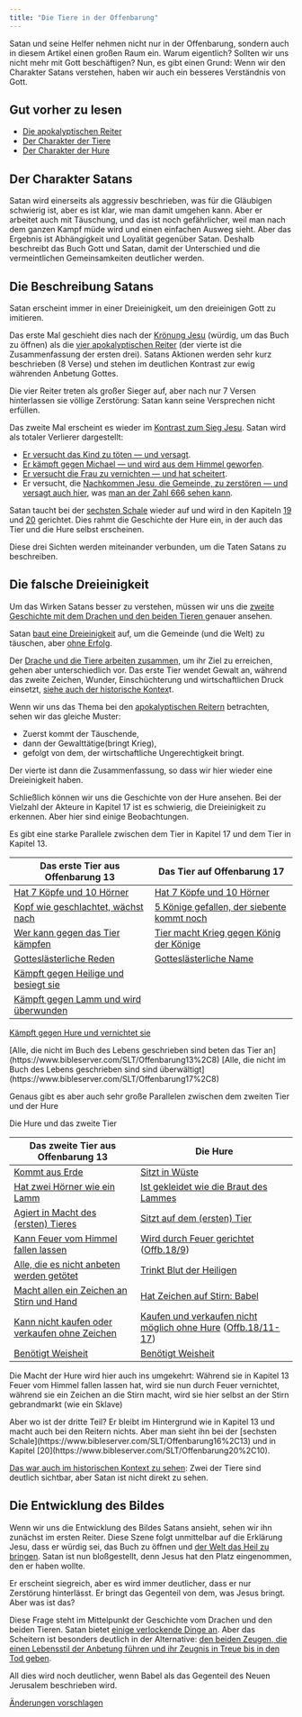 ```yaml
---
title: "Die Tiere in der Offenbarung"
---
```



Satan und seine Helfer nehmen nicht nur in der Offenbarung, sondern auch in diesem Artikel einen großen Raum ein. Warum eigentlich? Sollten wir uns nicht mehr mit Gott beschäftigen? Nun, es gibt einen Grund: Wenn wir den Charakter Satans verstehen, haben wir auch ein besseres Verständnis von Gott.


## Gut vorher zu lesen

<a name="10b3"></a>
- [Die apokalyptischen Reiter](../../../content/seals/expl/the-mystery-of-the-four-horse-men)
- [Der Charakter der Tiere](../../../content/beasts/expl/the-nature-of-the-beast-in-the-book-of-revelation)
- [Der Charakter der Hure](../../../content/harlot/expl/the-character-and-destiny-of-the-harlot)



## Der Charakter Satans

<a name="f243"></a>
Satan wird einerseits als aggressiv beschrieben, was für die Gläubigen schwierig ist, aber es ist klar, wie man damit umgehen kann. Aber er arbeitet auch mit Täuschung, und das ist noch gefährlicher, weil man nach dem ganzen Kampf müde wird und einen einfachen Ausweg sieht. Aber das Ergebnis ist Abhängigkeit und Loyalität gegenüber Satan. Deshalb beschreibt das Buch Gott und Satan, damit der Unterschied und die vermeintlichen Gemeinsamkeiten deutlicher werden.


## Die Beschreibung Satans

<a name="7b88"></a>
Satan erscheint immer in einer Dreieinigkeit, um den dreieinigen Gott zu imitieren.

Das erste Mal geschieht dies nach der [Krönung Jesu](https://www.bibleserver.com/SLT/Offenbarung5) (würdig, um das Buch zu öffnen) als die [vier apokalyptischen Reiter](https://www.bibleserver.com/SLT/Offenbarung6%2C1-8) (der vierte ist die Zusammenfassung der ersten drei). Satans Aktionen werden sehr kurz beschrieben (8 Verse) und stehen im deutlichen Kontrast zur ewig währenden Anbetung Gottes.

Die vier Reiter treten als großer Sieger auf, aber nach nur 7 Versen hinterlassen sie völlige Zerstörung: Satan kann seine Versprechen nicht erfüllen.

Das zweite Mal erscheint es wieder im [Kontrast zum Sieg Jesu](https://www.bibleserver.com/SLT/Offenbarung6%2C1-8). Satan wird als totaler Verlierer dargestellt:

- [Er versucht das Kind zu töten — und versagt](https://www.bibleserver.com/SLT/Offenbarung12%2C1-6).
- [Er kämpft gegen Michael — und wird aus dem Himmel geworfen](https://www.bibleserver.com/SLT/Offenbarung12%2C7-12).
- [Er versucht die Frau zu vernichten — und hat scheitert](https://www.bibleserver.com/SLT/Offenbarung12%2C13-17).
- Er versucht, die [Nachkommen Jesu, die Gemeinde, zu zerstören — und versagt auch hier](https://www.bibleserver.com/SLT/Offenbarung13), was [man an der Zahl 666 sehen kann](../../../content/beasts/expl/666-the-number-of-the-beast).


Satan taucht bei der [sechsten Schale](https://www.bibleserver.com/SLT/Offenbarung16%2C13) wieder auf und wird in den Kapiteln [19](https://www.bibleserver.com/SLT/Offenbarung19%2C20) und [20](https://www.bibleserver.com/SLT/Offenbarung20%2C10) gerichtet. Dies rahmt die Geschichte der Hure ein, in der auch das Tier und die Hure selbst erscheinen.

Diese drei Sichten werden miteinander verbunden, um die Taten Satans zu beschreiben.


## Die falsche Dreieinigkeit

<a name="ae7b"></a>
Um das Wirken Satans besser zu verstehen, müssen wir uns die [zweite Geschichte mit dem Drachen und den beiden Tieren ](https://www.bibleserver.com/SLT/Offenbarung13)genauer ansehen.

Satan [baut eine Dreieinigkeit](../../../content/beasts/expl/the-nature-of-the-beast-in-the-book-of-revelation) auf, um die Gemeinde (und die Welt) zu täuschen, aber [ohne Erfolg](../../../content/beasts/expl/666-the-number-of-the-beast).

Der [Drache und die Tiere arbeiten zusammen,](../../../content/beasts/expl/the-nature-of-the-beast-in-the-book-of-revelation) um ihr Ziel zu erreichen, gehen aber unterschiedlich vor. Das erste Tier wendet Gewalt an, während das zweite Zeichen, Wunder, Einschüchterung und wirtschaftlichen Druck einsetzt, [siehe auch der historische Kontex](../../../content/beasts/expl/the-beasts-and-the-666-in-historical-context)t.

Wenn wir uns das Thema bei den [apokalyptischen Reitern](../../../content/seals/expl/the-mystery-of-the-four-horse-men) betrachten, sehen wir das gleiche Muster:

- Zuerst kommt der Täuschende,
- dann der Gewalttätige(bringt Krieg),
- gefolgt von dem, der wirtschaftliche Ungerechtigkeit bringt.


Der vierte ist dann die Zusammenfassung, so dass wir hier wieder eine Dreieinigkeit haben.

Schließlich können wir uns die Geschichte von der Hure ansehen. Bei der Vielzahl der Akteure in Kapitel 17 ist es schwierig, die Dreieinigkeit zu erkennen. Aber hier sind einige Beobachtungen.

Es gibt eine starke Parallele zwischen dem Tier in Kapitel 17 und dem Tier in Kapitel 13.


| Das erste Tier aus Offenbarung 13 | Das Tier auf Offenbarung 17 |
|-----------------------------------|-----------------------------|
| [Hat 7 Köpfe und 10 Hörner](https://www.bibleserver.com/SLT/Offenbarung13%2C1) | [Hat 7 Köpfe und 10 Hörner](https://www.bibleserver.com/SLT/Offenbarung17%2C3) |
| [Kopf wie geschlachtet, wächst nach](https://www.bibleserver.com/SLT/Offenbarung13%2C3) | [5 Könige gefallen, der siebente kommt noch](https://www.bibleserver.com/SLT/Offenbarung17%2C10) |
| [Wer kann gegen das Tier kämpfen](https://www.bibleserver.com/SLT/Offenbarung13%2C4) | [Tier macht Krieg gegen König der Könige](https://www.bibleserver.com/SLT/Offenbarung17%2C14) |
| [Gotteslästerliche Reden](https://www.bibleserver.com/SLT/Offenbarung13%2C5-6) | [Gotteslästerliche Name](https://www.bibleserver.com/SLT/Offenbarung17%2C3) |
| [Kämpft gegen Heilige und besiegt sie](https://www.bibleserver.com/SLT/Offenbarung13%2C7) | 
[Kämpft gegen Lamm und wird überwunden](https://www.bibleserver.com/SLT/Offenbarung17%2C14) |
[Kämpft gegen Hure und vernichtet sie](https://www.bibleserver.com/SLT/Offenbarung17%2C16)


<tr>
<td>[Alle, die nicht im Buch des Lebens geschrieben sind beten das Tier an](https://www.bibleserver.com/SLT/Offenbarung13%2C8)</td>
<td>[Alle, die nicht im Buch des Lebens geschrieben sind sind überwältigt](https://www.bibleserver.com/SLT/Offenbarung17%2C8)</td>
</tr>

Genaus gibt es aber auch sehr große Parallelen zwischen dem zweiten Tier und der Hure
<p>Die Hure und das zweite Tier</p>


| Das zweite Tier aus Offenbarung 13 | Die Hure |
|------------------------------------|----------|
| [Kommt aus Erde](https://www.bibleserver.com/SLT/Offenbarung13%2C11) | [Sitzt in Wüste](https://www.bibleserver.com/SLT/Offenbarung17%2C3) |
| [Hat zwei Hörner wie ein Lamm](https://www.bibleserver.com/SLT/Offenbarung13%2C11) | [Ist gekleidet wie die Braut des Lammes](https://www.bibleserver.com/SLT/Offenbarung17%2C4) |
| [Agiert in Macht des (ersten) Tieres](https://www.bibleserver.com/SLT/Offenbarung13%2C12) | [Sitzt auf dem (ersten) Tier](https://www.bibleserver.com/SLT/Offenbarung17%2C3) |
| [Kann Feuer vom Himmel fallen lassen](https://www.bibleserver.com/SLT/Offenbarung13%2C13) | [Wird durch Feuer gerichtet](https://www.bibleserver.com/SLT/Offenbarung17%2C16) ([Offb.18/9](https://www.bibleserver.com/SLT/Offenbarung18%2C9)) |
| [Alle, die es nicht anbeten werden getötet](https://www.bibleserver.com/SLT/Offenbarung13%2C15) | [Trinkt Blut der Heiligen](https://www.bibleserver.com/SLT/Offenbarung17%2C6) |
| [Macht allen ein Zeichen an Stirn und Hand](https://www.bibleserver.com/SLT/Offenbarung13%2C16) | [Hat Zeichen auf Stirn: Babel](https://www.bibleserver.com/SLT/Offenbarung17%2C5) |
| [Kann nicht kaufen oder verkaufen ohne Zeichen](https://www.bibleserver.com/SLT/Offenbarung13%2C17) | [Kaufen und verkaufen nicht möglich ohne Hure](https://www.bibleserver.com/SLT/Offenbarung18%2C3) ([Offb.18/11-17](https://www.bibleserver.com/SLT/Offenbarung18%2C11-17)) |
| [Benötigt Weisheit](https://www.bibleserver.com/SLT/Offenbarung13%2C18) | [Benötigt Weisheit](https://www.bibleserver.com/SLT/Offenbarung17%2C9) |
<p>Die Macht der Hure wird hier auch ins umgekehrt: Während sie in Kapitel 13 Feuer vom Himmel fallen lassen hat, wird sie nun durch Feuer vernichtet, während sie ein Zeichen an die Stirn macht, wird sie hier selbst an der Stirn gebrandmarkt (wie ein Sklave)</p>
Aber wo ist der dritte Teil? Er bleibt im Hintergrund wie in Kapitel 13 und macht auch bei den Reitern nichts. Aber man sieht ihn bei der [sechsten Schale](https://www.bibleserver.com/SLT/Offenbarung16%2C13) und in Kapitel [20](https://www.bibleserver.com/SLT/Offenbarung20%2C10).

[Das war auch im historischen Kontext zu sehen](../../../content/beasts/expl/the-beasts-and-the-666-in-historical-context): Zwei der Tiere sind deutlich sichtbar, aber Satan ist nicht direkt zu sehen.


## Die Entwicklung des Bildes

<a name="02d8"></a>
Wenn wir uns die Entwicklung des Bildes Satans ansieht, sehen wir ihn zunächst im ersten Reiter. Diese Szene folgt unmittelbar auf die Erklärung Jesu, dass er würdig sei, das Buch zu öffnen und [der Welt das Heil zu bringen](../../../content/seals/expl/the-book-with-the-seven-seals). Satan ist nun bloßgestellt, denn Jesus hat den Platz eingenommen, den er haben wollte.

Er erscheint siegreich, aber es wird immer deutlicher, dass er nur Zerstörung hinterlässt. Er bringt das Gegenteil von dem, was Jesus bringt. Aber was ist das?

Diese Frage steht im Mittelpunkt der Geschichte vom Drachen und den beiden Tieren. Satan bietet [einige verlockende Dinge an](../../../content/beasts/expl/the-nature-of-the-beast-in-the-book-of-revelation). Aber das Scheitern ist besonders deutlich in der Alternative: [den beiden Zeugen, die einen Lebensstil der Anbetung führen und ihr Zeugnis in Treue bis in den Tod geben](../../../content/witnesses/expl/the-two-witnesses).

All dies wird noch deutlicher, wenn Babel als das Gegenteil des Neuen Jerusalem beschrieben wird.




[Änderungen vorschlagen](https://github.com/revelation-today/revelation-today/blob/main/exampleSite/content/docs/content/beasts/expl/the-nature-of-the-beast.de.md)
